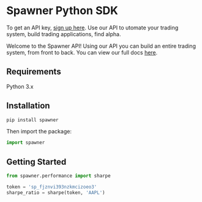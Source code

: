 # Spawner Python SDK

To get an API key, [sign up here](https://spawner.ai/). Use our API to utomate your trading system, build trading applications, find alpha.

Welcome to the Spawner API! Using our API you can build an entire trading system, from front to back. You can view our full docs [here](https://build.spawner.ai). 

## Requirements

Python 3.x

## Installation

```sh
pip install spawner
```

Then import the package:
```python
import spawner
```

## Getting Started

```python
from spawner.performance import sharpe

token = 'sp_fjznvi393nzkmcizoeo3'
sharpe_ratio = sharpe(token, 'AAPL')
```